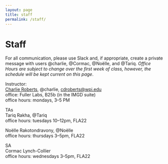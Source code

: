 ```yaml
---
layout: page
title: staff
permalink: /staff/
---
```


# Staff
For all communication, please use Slack and, if appropriate, create a private message with users @charlie, @Cormac, @Noëlle, and @Tariq. *Office Hours are subject to change over the first week of class, however, the schedule will be kept current on this page*.

Instructor:  
[Charlie Roberts](http://charlie-roberts.com), @charlie, [cdroberts@wpi.edu](mailto:cdroberts@wpi.edu)   
office: Fuller Labs, B25b (in the IMGD suite)  
office hours: mondays, 3–5 PM  

TAs   
Tariq Rakha, @Tariq  
office hours: tuesdays 10–12pm, FLA22  

Noëlle Rakotondravony, @Noëlle  
office hours: thursdays 3–5pm, FLA22  

SA  
Cormac Lynch-Collier  
office hours: wednesdays 3–5pm, FLA22  
